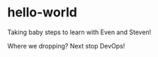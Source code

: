 # hello-world
Taking baby steps to learn with Even and Steven!

Where we dropping? Next stop DevOps!
